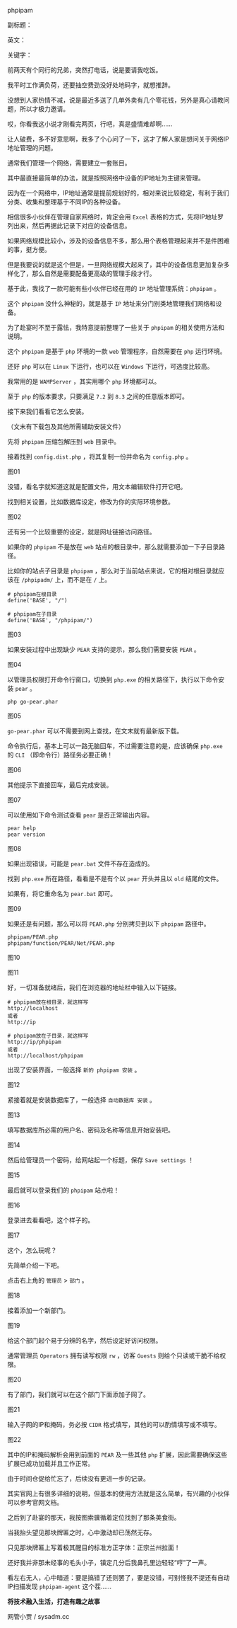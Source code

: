 phpipam

副标题：

英文：

关键字：



前两天有个同行的兄弟，突然打电话，说是要请我吃饭。

我平时工作满负荷，还要抽空费劲没好处地码字，就想推辞。

没想到人家热情不减，说是最近多送了几单外卖有几个零花钱，另外是真心请教问题，所以才极力邀请。

哎，你看我这小说才刚看完两页，行吧，真是盛情难却啊……



让人破费，多不好意思啊，我多了个心问了一下，这才了解人家是想问关于网络IP地址管理的问题。

通常我们管理一个网络，需要建立一套账目。

其中最直接最简单的办法，就是按照网络中设备的IP地址为主键来管理。

因为在一个网络中，IP地址通常是提前规划好的，相对来说比较稳定，有利于我们分类、收集和整理基于不同IP的各种设备。

相信很多小伙伴在管理自家网络时，肯定会用 `Excel` 表格的方式，先将IP地址罗列出来，然后再据此记录下对应的设备信息。



如果网络规模比较小，涉及的设备信息不多，那么用个表格管理起来并不是件困难的事，挺方便。

但是我要说的就是这个但是，一旦网络规模大起来了，其中的设备信息更加复杂多样化了，那么自然是需要配备更高级的管理手段才行。

基于此，我找了一款可能有些小伙伴已经在用的 `IP` 地址管理系统：`phpipam` 。



这个 `phpipam` 没什么神秘的，就是基于 `IP` 地址来分门别类地管理我们网络和设备。

为了赴宴时不至于露怯，我特意提前整理了一些关于 `phpipam` 的相关使用方法和说明。



这个 `phpipam` 是基于 `php` 环境的一款 `web` 管理程序，自然需要在 `php` 运行环境。

还好 `php` 可以在 `Linux` 下运行，也可以在 `Windows` 下运行，可选度比较高。

我常用的是 `WAMPServer` ，其实用哪个 `php` 环境都可以。

至于 `php` 的版本要求，只要满足 `7.2` 到 `8.3` 之间的任意版本即可。

接下来我们看看它怎么安装。

（文末有下载包及其他所需辅助安装文件）



先将 `phpipam` 压缩包解压到 `web` 目录中。

接着找到 `config.dist.php` ，将其复制一份并命名为 `config.php` 。

图01



没错，看名字就知道这就是配置文件，用文本编辑软件打开它吧。

找到相关设置，比如数据库设定，修改为你的实际环境参数。

图02



还有另一个比较重要的设定，就是网址链接访问路径。

如果你的 `phpipam` 不是放在 `web` 站点的根目录中，那么就需要添加一下子目录路径。

比如你的站点子目录是 `phpipam` ，那么对于当前站点来说，它的相对根目录就应该在 `/phpipadm/` 上，而不是在 `/` 上。

```
# phpipam在根目录
define('BASE', "/")

# phpipam在子目录
define('BASE', "/phpipam/")
```

图03



如果安装过程中出现缺少 `PEAR` 支持的提示，那么我们需要安装 `PEAR` 。

图04



以管理员权限打开命令行窗口，切换到 `php.exe` 的相关路径下，执行以下命令安装 `pear` 。

```
php go-pear.phar
```

图05



`go-pear.phar` 可以不需要到网上查找，在文末就有最新版下载。

命令执行后，基本上可以一路无脑回车，不过需要注意的是，应该确保 `php.exe` 的 `CLI` （即命令行）路径务必要正确！

图06



其他提示下直接回车，最后完成安装。

图07



可以使用如下命令测试查看 `pear` 是否正常输出内容。

```
pear help
pear version
```

图08



如果出现错误，可能是 `pear.bat` 文件不存在造成的。

找到 `php.exe` 所在路径，看看是不是有个以 `pear` 开头并且以 `old` 结尾的文件。

如果有，将它重命名为 `pear.bat` 即可。

图09



如果还是有问题，那么可以将 `PEAR.php` 分别拷贝到以下 `phpipam`  路径中。

```
phpipam/PEAR.php
phpipam/function/PEAR/Net/PEAR.php
```

图10

图11



好，一切准备就绪后，我们在浏览器的地址栏中输入以下链接。

```
# phpipam放在根目录，就这样写
http://localhost
或者
http://ip

# phpipam放在子目录，就这样写
http://ip/phpipam
或者
http://localhost/phpipam
```



出现了安装界面，一般选择 `新的 phpipam 安装` 。

图12



紧接着就是安装数据库了，一般选择 `自动数据库 安装` 。

图13



填写数据库所必需的用户名、密码及名称等信息开始安装吧。

图14



然后给管理员一个密码，给网站起一个标题，保存 `Save settings` ！

图15



最后就可以登录我们的 `phpipam` 站点啦！

图16



登录进去看看吧，这个样子的。

图17



这个，怎么玩呢？

先简单介绍一下吧。

点击右上角的 `管理员` > `部门` 。

图18



接着添加一个新部门。

图19



给这个部门起个易于分辨的名字，然后设定好访问权限。

通常管理员 `Operators` 拥有读写权限 `rw` ，访客 `Guests` 则给个只读或干脆不给权限。

图20



有了部门，我们就可以在这个部门下面添加子网了。

图21



输入子网的IP和掩码，务必按 `CIDR` 格式填写，其他的可以酌情填写或不填写。

图22



其中的IP和掩码解析会用到前面的 `PEAR` 及一些其他 `php` 扩展，因此需要确保这些扩展已成功加载并且工作正常。

由于时间仓促给忙忘了，后续没有更进一步的记录。

其实官网上有很多详细的说明，但基本的使用方法就是这么简单，有兴趣的小伙伴可以参考官网文档。



之后到了赴宴的那天，我按图索骥循着定位找到了那条美食街。

当我抬头望见那块牌匾之时，心中激动却已荡然无存。

只见那块牌匾上写着极其醒目的标准方正字体：正宗兰州拉面！

还好我并非那未经事的毛头小子，镇定几分后我鼻孔里边轻轻“哼”了一声。

看左右无人，心中暗道：要是搞错了还则罢了，要是没错，可别怪我不提还有自动IP扫描发现 `phpipam-agent` 这个茬……



**将技术融入生活，打造有趣之故事**

网管小贾 / sysadm.cc